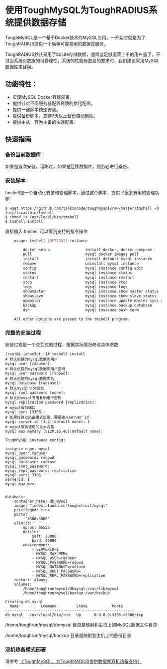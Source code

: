 # 使用ToughMySQL为ToughRADIUS系统提供数据存储

ToughMySQL是一个基于Docker技术的MySQL应用，一开始它就是为了ToughRADIUS提供一个简单可靠易用的数据库服务。

ToughRADIUS默认采用了SqLite存储数据，通常这足够运营上千的用户量了，不过当系统对数据的可管理性，系统的性能有更高的要求时，我们建议采用MySQL数据库来替换。

## 功能特性：

- 实现MySQL Docker容器部署。
- 提供针对不同服务器配置环境的优化配置。
- 提供一键脚本快速安装。
- 提供备份脚本，支持7天以上备份自动删除。
- 提供主从，互为主备的快速配置。

## 快速指南

### 备份当前数据库

如果是首次安装，可略过，如果是迁移数据库，则务必进行备份。

### 安装脚本

tmshell是一个自动化安装和管理脚本，通过这个脚本，提供了很多有用的管理功能

    $ wget https://github.com/talkincode/toughmysql/raw/master/tmshell -O /usr/local/bin/tmshell
    $ chmod +x /usr/local/bin/tmshell
    $ tmshell install

直接输入 tmshell 可以看到支持的指令操作

~~~sh
    usage: tmshell [OPTIONS] instance

        docker_setup                install docker, docker-compose
        pull                        mysql docker images pull
        install                     install default mysql instance
        remove                      uninstall mysql instance
        config                      mysql instance config edit
        status                      mysql instance status
        restart                     mysql instance restart
        stop                        mysql instance stop
        logs                        mysql instance logs
        showmaster                  mysql instance show master status
        showslave                   mysql instance show slave status
        upmaster                    mysql instance update master sync config
        backup                      mysql instance backup database
        dsh                         mysql instance bash term

    All other options are passed to the tmshell program.
~~~

### 完整的安装过程

安装过程是一个交互式的过程，根据实际情况修改具体参数

    [root@i-jahnm3dt ~]# tmshell install
    # 默认创建的mysql数据库用户
    mysql user [raduser]:
    # 默认创建的mysql数据库用户密码
    mysql user password [radpwd]:
    # 默认创建的mysql数据库名
    mysql database [radiusd]:
    # 默认mysqlroot密码
    mysql root password [none]:
    # 默认的mysql专用复制用户密码
    mysql replication password [replication]:
    # mysql服务端口
    mysql port [3306]:
    # 如果打算以热备模式部署，需要输入server id
    mysql server id [1,2](default none): 1
    # mysql服务使用的最大内存
    mysql max memary [512M,1G,4G](default none):

    ToughMySQL instance config:

    instance name: mysql
    mysql_user: raduser
    mysql_password: radpwd
    mysql_database: radiusd
    mysql_root_password:
    mysql_repl_password: replication
    mysql_port: 3306
    serverid: 1
    mysql_max_mem:


    database:
        container_name: db_mysql
        image: "index.alauda.cn/toughstruct/mysql"
        privileged: true
        ports:
            -"3306:3306"
        ulimits:
            nproc: 65535
            nofile:
                soft: 20000
                hard: 40000
            environment:
                - SERVERID=1
                - MYSQL_MAX_MEM=
                - MYSQL_USER=raduser
                - MYSQL_PASSWORD=radpwd
                - MYSQL_DATABASE=radiusd
                - MYSQL_ROOT_PASSWORD=
                - MYSQL_REPL_PASSWORD=replication
        restart: always
        volumes:
            /home/toughrun/mysql/dbmysql:/var/lib/mysql
            /home/toughrun/mysql/backup:/var/backup

    Creating db_mysql
      Name          Command         State           Ports
    ----------------------------------------------------------
    db_mysql   /usr/local/bin/run   Up      0.0.0.0:3306->3306/tcp

/home/toughrun/mysql/dbmysql 目录是映射到主机上的MySQL数据文件目录

/home/toughrun/mysql/backup 目录是映射到主机上的备份目录


### 双机热备模式部署

请参考 [《ToughMySQL，为ToughRADIUS提供数据库双机热备支持》](http://blog.toughradius.org/2016/02/04/toughmysql-v0-0-1/)

